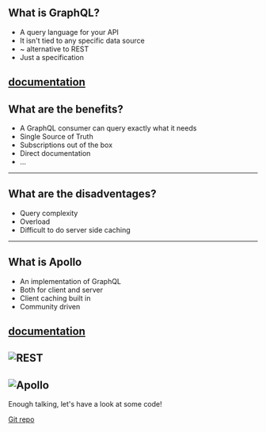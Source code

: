 ## What is GraphQL?
- A query language for your API
- It isn't tied to any specific data source
- ~ alternative to REST
- Just a specification

[documentation](https://graphql.org/learn)
---
## What are the benefits?
- A GraphQL consumer can query exactly what it needs
- Single Source of Truth
- Subscriptions out of the box
- Direct documentation
- ...
---
## What are the disadventages?
- Query complexity
- Overload
- Difficult to do server side caching
---
## What is Apollo
- An implementation of GraphQL
- Both for client and server
- Client caching built in
- Community driven

[documentation](https://www.apollographql.com/docs/)
---
![REST](https://www.apollographql.com/static/roadmaps-d1ff76372fe5dfac76fd862fceb818fa.jpg)
---
![Apollo](https://www.apollographql.com/static/graph-43dfb90fe878d703110154f7f0563523.png)
---
Enough talking, let's have a look at some code!

[Git repo](https://github.com/lennertVanSever/graphql-demo-server)

